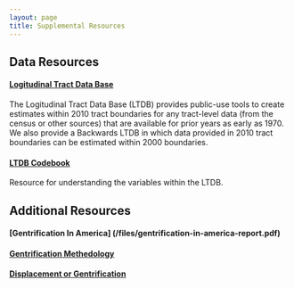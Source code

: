 ```yaml
---
layout: page
title: Supplemental Resources
---
```


## Data Resources
 
#### [Logitudinal Tract Data Base](https://s4.ad.brown.edu/projects/diversity/Researcher/Bridging.htm)

The Logitudinal Tract Data Base (LTDB) provides public-use tools to create estimates within 2010 tract boundaries for any tract-level data (from the census or other sources) that are available for prior years as early as 1970. We also provide a Backwards LTDB in which data provided in 2010 tract boundaries can be estimated within 2000 boundaries. 

#### [LTDB Codebook](/files/LTBD-codebook.pdf)

Resource for understanding the variables within the LTDB.

## Additional Resources

#### [Gentrification In America] (/files/gentrification-in-america-report.pdf)

#### [Gentrification Methedology](/files/gentrification-methodology.pdf)

#### [Displacement or Gentrification](/files/displacement-or-succession.pdf)
